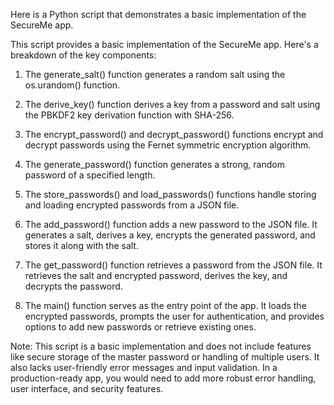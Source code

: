 Here is a Python script that demonstrates a basic implementation of the SecureMe app.

This script provides a basic implementation of the SecureMe app. Here's a breakdown of the key components:

1. The generate_salt() function generates a random salt using the os.urandom() function.

2. The derive_key() function derives a key from a password and salt using the PBKDF2 key derivation function with SHA-256.

3. The encrypt_password() and decrypt_password() functions encrypt and decrypt passwords using the Fernet symmetric encryption algorithm.

4. The generate_password() function generates a strong, random password of a specified length.

5. The store_passwords() and load_passwords() functions handle storing and loading encrypted passwords from a JSON file.

6. The add_password() function adds a new password to the JSON file. It generates a salt, derives a key, encrypts the generated password, and stores it along with the salt.

7. The get_password() function retrieves a password from the JSON file. It retrieves the salt and encrypted password, derives the key, and decrypts the password.

8. The main() function serves as the entry point of the app. It loads the encrypted passwords, prompts the user for authentication, and provides options to add new passwords or retrieve existing ones.

Note: This script is a basic implementation and does not include features like secure storage of the master password or handling of multiple users. 
It also lacks user-friendly error messages and input validation. 
In a production-ready app, you would need to add more robust error handling, user interface, and security features.

